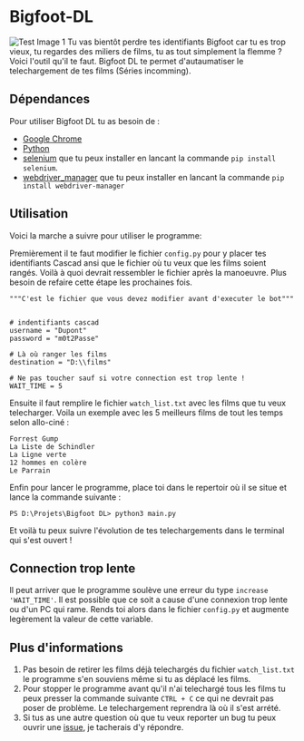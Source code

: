 # Bigfoot-DL
 
![Test Image 1](logo.ico)
Tu vas bientôt perdre tes identifiants Bigfoot car tu es trop vieux, tu regardes des miliers de films, tu as tout simplement la flemme ? Voici l'outil qu'il te faut. Bigfoot DL te permet d'autaumatiser le telechargement de tes films (Séries incomming).

## Dépendances

Pour utiliser Bigfoot DL tu as besoin de :

 - [Google Chrome](https://www.google.fr/chrome/?brand=XXVF&gclid=Cj0KCQiAuP-OBhDqARIsAD4XHpfUlBlHR4vMvEuMn6YFdDIM0KkWBrDN96cVsCMXeW898k1WhzsovoQaAj8zEALw_wcB&gclsrc=aw.ds)
 - [Python](https://www.python.org/downloads/)
 - [selenium](https://selenium-python.readthedocs.io/) que tu  peux installer en lancant la commande `pip install selenium`.
 - [webdriver_manager](https://pypi.org/project/webdriver-manager/) que tu  peux installer en lancant la commande `pip install webdriver-manager`

## Utilisation

Voici la marche a suivre pour utiliser le programme:

Premièrement il te faut modifier le fichier `config.py` pour y placer tes identifiants Cascad ansi que le fichier où tu veux que les films soient rangés. Voilà à quoi devrait ressembler le fichier après la manoeuvre. Plus besoin de refaire cette étape les prochaines fois.

``` 
"""C'est le fichier que vous devez modifier avant d'executer le bot"""


# indentifiants cascad
username = "Dupont"
password = "m0t2Passe"

# Là où ranger les films
destination = "D:\\films"

# Ne pas toucher sauf si votre connection est trop lente !
WAIT_TIME = 5
```

Ensuite il faut remplire le fichier `watch_list.txt` avec les films que tu veux telecharger. Voila un exemple avec les 5 meilleurs films de tout les temps selon allo-ciné :

```
Forrest Gump
La Liste de Schindler
La Ligne verte
12 hommes en colère
Le Parrain
```

Enfin pour lancer le programme, place toi dans le repertoir où il se situe et lance la commande suivante : 


```
PS D:\Projets\Bigfoot DL> python3 main.py
```

Et voilà tu peux suivre l'évolution de tes telechargements dans le terminal qui s'est ouvert ! 

## Connection trop lente

Il peut arriver que le programme soulève une erreur du type `increase 'WAIT_TIME'`. Il est possible que ce soit a cause d'une connexion trop lente ou d'un PC qui rame. Rends toi alors dans le fichier `config.py` et augmente legèrement la valeur de cette variable. 

## Plus d'informations

1. Pas besoin de retirer les films déjà telechargés du fichier `watch_list.txt` le programme s'en souviens même si tu as déplacé les films. 
2. Pour stopper le programme avant qu'il n'ai telechargé tous les films tu peux presser la commande suivante `CTRL + C` ce qui ne devrait pas poser de problème. Le telechargement reprendra là où il s'est arrété.
3. Si tus as une autre question où que tu veux reporter un bug tu peux ouvrir une [issue](https://github.com/HadrienNauroy/Bigfoot-DL/issues), je tacherais d'y répondre. 




 
 

